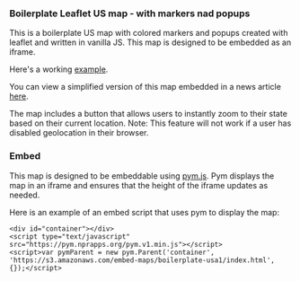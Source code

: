 ### Boilerplate Leaflet US map - with markers nad popups

This is a boilerplate US map with colored markers and popups created with leaflet and written in vanilla JS. This map is designed to be embedded as an iframe.

Here's a working [example](https://s3.amazonaws.com/embed-maps/boilerplate-usa1/index.html).

You can view a simplified version of this map embedded in a news article [here](https://www.pennlive.com/news/2019/06/these-16-nursing-pa-homes-are-among-the-worst-in-the-nation-federal-list-reveals.html).

The map includes a button that allows users to instantly zoom to their state based on their current location. Note: This feature will not work if a user has disabled geolocation in their browser.

### Embed

This map is designed to be embeddable using [pym.js](https://github.com/nprapps/pym.js/). Pym displays the map in an iframe and ensures that the height of the iframe updates as needed.

Here is an example of an embed script that uses pym to display the map:

```
<div id="container"></div>
<script type="text/javascript" src="https://pym.nprapps.org/pym.v1.min.js"></script>
<script>var pymParent = new pym.Parent('container', 'https://s3.amazonaws.com/embed-maps/boilerplate-usa1/index.html', {});</script>
```

